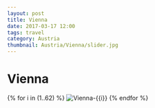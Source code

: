 ```yaml
---
layout: post
title: Vienna
date: 2017-03-17 12:00
tags: travel
category: Austria
thumbnail: Austria/Vienna/slider.jpg
---
```


# Vienna

{% for i in (1..62) %}
![Vienna-{{i}}](/assets/img/travel/Austria/Vienna/Vienna-{{i}}.jpg)
{% endfor %}
